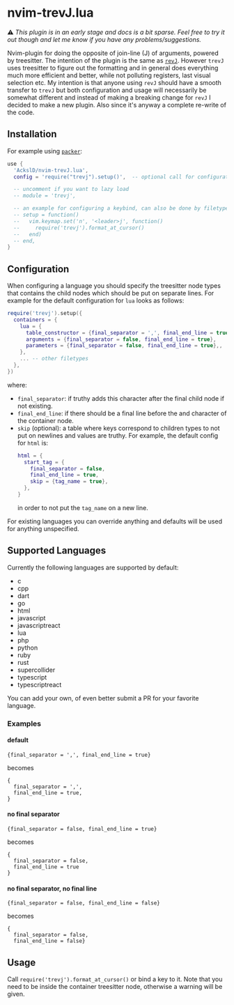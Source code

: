 # nvim-trevJ.lua

:warning: *This plugin is in an early stage and docs is a bit sparse. Feel free to try it out though and let me know if you have any problems/suggestions.*

Nvim-plugin for doing the opposite of join-line (J) of arguments, powered by treesitter.
The intention of the plugin is the same as [`revJ`](https://github.com/AckslD/nvim-revJ.lua).
However `trevJ` uses treesitter to figure out the formatting and in general does everything much more efficient and better, while not polluting registers, last visual selection etc.
My intention is that anyone using `revJ` should have a smooth transfer to `trevJ` but both configuration and usage will necessarily be somewhat different and instead of making a breaking change for `revJ` I decided to make a new plugin.
Also since it's anyway a complete re-write of the code.

## Installation
For example using [`packer`](https://github.com/wbthomason/packer.nvim):
```lua
use {
  'AckslD/nvim-trevJ.lua',
  config = 'require("trevj").setup()',  -- optional call for configurating non-default filetypes etc

  -- uncomment if you want to lazy load
  -- module = 'trevj',

  -- an example for configuring a keybind, can also be done by filetype
  -- setup = function()
  --   vim.keymap.set('n', '<leader>j', function()
  --     require('trevj').format_at_cursor()
  --   end)
  -- end,
}
```

## Configuration

When configuring a language you should specify the treesitter node types that contains the child nodes which should be put on separate lines.
For example for the default configuration for `lua` looks as follows:
```lua
require('trevj').setup({
  containers = {
    lua = {
      table_constructor = {final_separator = ',', final_end_line = true},
      arguments = {final_separator = false, final_end_line = true},
      parameters = {final_separator = false, final_end_line = true},,
    },
    ... -- other filetypes
  },
})
```
where:
* `final_separator`: if truthy adds this character after the final child node if not existing.
* `final_end_line`: if there should be a final line before the and character of the container node.
* `skip` (optional): a table where keys correspond to children types to not put on newlines and values are truthy.
  For example, the default config for `html` is:
  ```lua
  html = {
    start_tag = {
      final_separator = false,
      final_end_line = true,
      skip = {tag_name = true},
    },
  }
  ```
  in order to not put the `tag_name` on a new line.

For existing languages you can override anything and defaults will be used for anything unspecified.

## Supported Languages

Currently the following languages are supported by default:

- c
- cpp
- dart
- go
- html
- javascript
- javascriptreact
- lua
- php
- python
- ruby
- rust
- supercollider
- typescript
- typescriptreact

You can add your own, of even better submit a PR for your favorite language.

### Examples
#### default
```
{final_separator = ',', final_end_line = true}
```
becomes
```
{
  final_separator = ',',
  final_end_line = true,
}
```

#### no final separator
```
{final_separator = false, final_end_line = true}
```
becomes
```
{
  final_separator = false,
  final_end_line = true
}
```

#### no final separator, no final line
```
{final_separator = false, final_end_line = false}
```
becomes
```
{
  final_separator = false,
  final_end_line = false}
```

## Usage
Call `require('trevj').format_at_cursor()` or bind a key to it.
Note that you need to be inside the container treesitter node, otherwise a warning will be given.

<!-- vim: set ft=markdown: -->